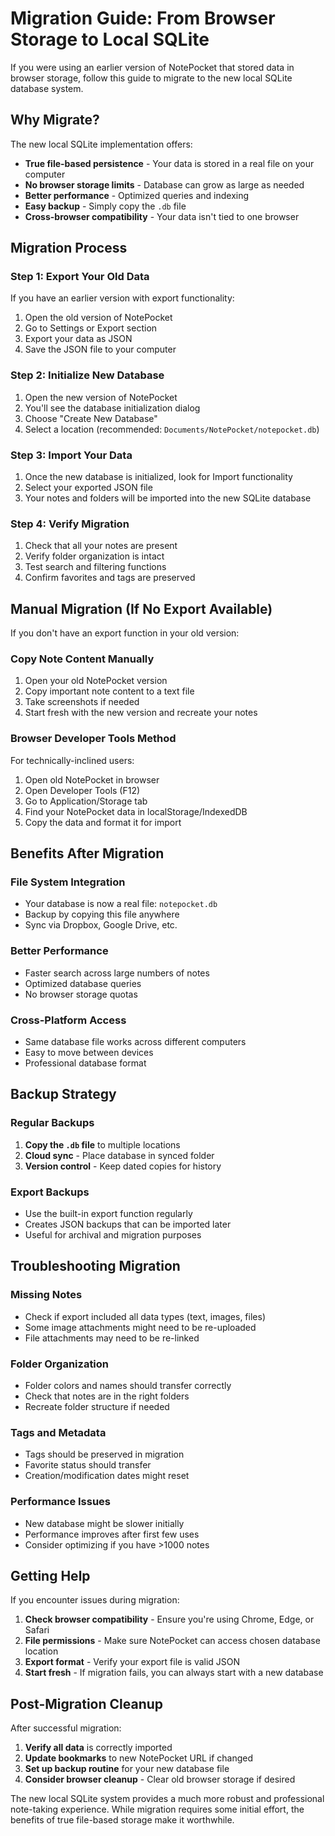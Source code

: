 # Migration Guide: From Browser Storage to Local SQLite

If you were using an earlier version of NotePocket that stored data in browser storage, follow this guide to migrate to the new local SQLite database system.

## Why Migrate?

The new local SQLite implementation offers:
- **True file-based persistence** - Your data is stored in a real file on your computer
- **No browser storage limits** - Database can grow as large as needed
- **Better performance** - Optimized queries and indexing
- **Easy backup** - Simply copy the `.db` file
- **Cross-browser compatibility** - Your data isn't tied to one browser

## Migration Process

### Step 1: Export Your Old Data
If you have an earlier version with export functionality:
1. Open the old version of NotePocket
2. Go to Settings or Export section
3. Export your data as JSON
4. Save the JSON file to your computer

### Step 2: Initialize New Database
1. Open the new version of NotePocket
2. You'll see the database initialization dialog
3. Choose "Create New Database"
4. Select a location (recommended: `Documents/NotePocket/notepocket.db`)

### Step 3: Import Your Data
1. Once the new database is initialized, look for Import functionality
2. Select your exported JSON file
3. Your notes and folders will be imported into the new SQLite database

### Step 4: Verify Migration
1. Check that all your notes are present
2. Verify folder organization is intact
3. Test search and filtering functions
4. Confirm favorites and tags are preserved

## Manual Migration (If No Export Available)

If you don't have an export function in your old version:

### Copy Note Content Manually
1. Open your old NotePocket version
2. Copy important note content to a text file
3. Take screenshots if needed
4. Start fresh with the new version and recreate your notes

### Browser Developer Tools Method
For technically-inclined users:
1. Open old NotePocket in browser
2. Open Developer Tools (F12)
3. Go to Application/Storage tab
4. Find your NotePocket data in localStorage/IndexedDB
5. Copy the data and format it for import

## Benefits After Migration

### File System Integration
- Your database is now a real file: `notepocket.db`
- Backup by copying this file anywhere
- Sync via Dropbox, Google Drive, etc.

### Better Performance
- Faster search across large numbers of notes
- Optimized database queries
- No browser storage quotas

### Cross-Platform Access
- Same database file works across different computers
- Easy to move between devices
- Professional database format

## Backup Strategy

### Regular Backups
1. **Copy the `.db` file** to multiple locations
2. **Cloud sync** - Place database in synced folder
3. **Version control** - Keep dated copies for history

### Export Backups
- Use the built-in export function regularly
- Creates JSON backups that can be imported later
- Useful for archival and migration purposes

## Troubleshooting Migration

### Missing Notes
- Check if export included all data types (text, images, files)
- Some image attachments might need to be re-uploaded
- File attachments may need to be re-linked

### Folder Organization
- Folder colors and names should transfer correctly
- Check that notes are in the right folders
- Recreate folder structure if needed

### Tags and Metadata
- Tags should be preserved in migration
- Favorite status should transfer
- Creation/modification dates might reset

### Performance Issues
- New database might be slower initially
- Performance improves after first few uses
- Consider optimizing if you have >1000 notes

## Getting Help

If you encounter issues during migration:

1. **Check browser compatibility** - Ensure you're using Chrome, Edge, or Safari
2. **File permissions** - Make sure NotePocket can access chosen database location
3. **Export format** - Verify your export file is valid JSON
4. **Start fresh** - If migration fails, you can always start with a new database

## Post-Migration Cleanup

After successful migration:

1. **Verify all data** is correctly imported
2. **Update bookmarks** to new NotePocket URL if changed
3. **Set up backup routine** for your new database file
4. **Consider browser cleanup** - Clear old browser storage if desired

The new local SQLite system provides a much more robust and professional note-taking experience. While migration requires some initial effort, the benefits of true file-based storage make it worthwhile.